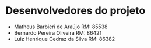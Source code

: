# Desenvolvedores do projeto

- Matheus Barbieri de Araújo RM: 85538
- Bernardo Pereira Oliveira RM: 86421
- Luiz Henrique Cedraz da Silva RM: 86382
